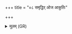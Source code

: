 +++
title = "०८ समृद्धिर् ओज आकुतिः"

+++
<details><summary>मूलम् (GR)</summary>

समृद्धिर् ओज आकुतिः  
क्षत्रं राष्ट्रं षड् उर्व्यः ।  
संवत्सरो ऽध्य् उच्छिष्ट  
इडा प्रैषा ग्रहा हविः ॥
</details>